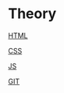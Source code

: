 # Theory

<a href = "/HTML/"><p3>HTML</p3></a>

<a href = "/CSS/"><p3>CSS</p3></a>

<a href = "/JS/"><p3>JS</p3></a>

<a href = "/GIT/"><p3>GIT</p3></a>
